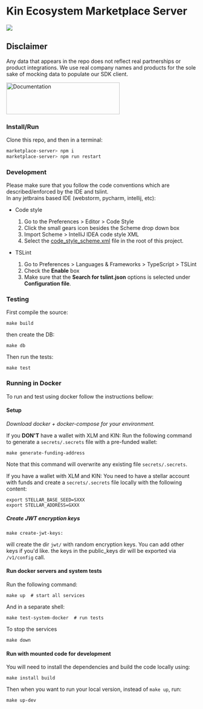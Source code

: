 # Kin Ecosystem Marketplace Server
![](https://travis-ci.org/kinfoundation/marketplace-server.svg?branch=master)

## Disclaimer
Any data that appears in the repo does not reflect real partnerships or product integrations. We use real company names and products for the sole sake of mocking data to populate our SDK client.

<a href="https://partners.kinecosystem.com/docs/server_marketplace.html"><img src="https://partners.kinecosystem.com/img/documentation-button2x.png" width=300 height=84 alt="Documentation"/></a>

### Install/Run
Clone this repo, and then in a terminal:
```bash
marketplace-server> npm i
marketplace-server> npm run restart
```

### Development
Please make sure that you follow the code conventions which are described/enforced by the IDE and tslint.  
In any jetbrains based IDE (webstorm, pycharm, intellij, etc):

 - Code style 
   1. Go to the Preferences > Editor > Code Style  
   2. Click the small gears icon besides the Scheme drop down box
   3. Import Scheme > IntelliJ IDEA code style XML  
   4. Select the [code_style_scheme.xml](code_style_scheme.xml) file in the root of this project.

 - TSLint
   1. Go to Preferences > Languages & Frameworks > TypeScript > TSLint
   2. Check the **Enable** box
   3. Make sure that the **Search for tslint.json** options is selected under **Configuration file**.


### Testing

First compile the source:
```
make build
```
then create the DB:
```
make db
```
Then run the tests:
```
make test
```

### Running in Docker
To run and test using docker follow the instructions bellow:

#### Setup
*Download docker + docker-compose for your environment.*

If you **DON'T** have a wallet with XLM and KIN:
Run the following command to generate a `secrets/.secrets` file with a pre-funded wallet:
```
make generate-funding-address
```
Note that this command will overwrite any existing file `secrets/.secrets`.

If you have a wallet with XLM and KIN:
You need to have a stellar account with funds and create a `secrets/.secrets` file locally with the following content:
```
export STELLAR_BASE_SEED=SXXX
export STELLAR_ADDRESS=GXXX
```

##### Create JWT encryption keys
```
make create-jwt-keys:
```
will create the dir `jwt/` with random encryption keys. You can add other keys if you'd like. the keys in the public_keys dir will be exported via `/v1/config` call.

#### Run docker servers and system tests
Run the following command:
```
make up  # start all services
```

And in a separate shell:
```
make test-system-docker  # run tests
```

To stop the services
```
make down
```

#### Run with mounted code for development
You will need to install the dependencies and build the code locally using:
```
make install build
```
Then when you want to run your local version, instead of `make up`, run:
```
make up-dev
```

